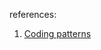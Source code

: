 references:
1. [Coding patterns](https://leetcode.com/discuss/interview-question/5886397/DSA-Patterns-you-need-to-know-!!!/)

